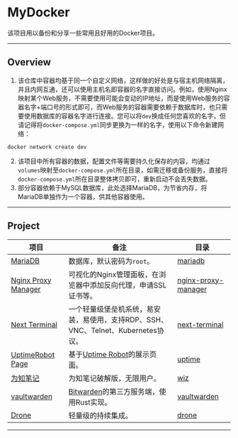 # MyDocker
该项目用以备份和分享一些常用且好用的Docker项目。

---



## Overview

1. 该仓库中容器均基于同一个自定义网络，这样做的好处是与宿主机网络隔离，并且内网互通，还可以使用主机名即容器的名字直接访问。例如，使用Nginx映射某个Web服务，不需要使用可能会变动的IP地址，而是使用Web服务的容器名字+端口号的形式即可，而Web服务的容器需要依赖于数据库时，也只需要使用数据库的容器名字进行连接。您可以将`dev`换成任何您喜欢的名字，但请记得将`docker-compose.yml`同步更换为一样的名字，使用以下命令新建网络：

```shell
docker network create dev
```

2. 该项目中所有容器的数据，配置文件等需要持久化保存的内容，均通过`volumes`映射至`docker-compose.yml`所在目录，如需迁移或备份服务，直接将`docker-compose.yml`所在目录整体拷贝即可，重新启动不会丢失数据。
3. 部分容器依赖于MySQL数据库，此处选择MariaDB，为节省内存，将MariaDB单独作为一个容器，供其他容器使用。

---



## Project

| 项目                                                         | 备注                                                         | 目录                                                         |
| ------------------------------------------------------------ | ------------------------------------------------------------ | ------------------------------------------------------------ |
| [MariaDB](https://mariadb.org/)                              | 数据库，默认密码为`root`。                                   | [mariadb](https://github.com/viticis/mydocker/tree/master/mariadb) |
| [Nginx Proxy Manager](https://nginxproxymanager.com/)        | 可视化的Nginx管理面板，在浏览器中添加反向代理，申请SSL证书等。 | [nginx-proxy-manager](https://github.com/viticis/mydocker/tree/master/nginx-proxy-manager) |
| [Next Terminal](https://next-terminal.typesafe.cn/)          | 一个轻量级堡垒机系统，易安装，易使用，支持RDP、SSH、VNC、Telnet、Kubernetes协议。 | [next-terminal](https://github.com/viticis/mydocker/tree/master/next-terminal) |
| [UptimeRobot Page](https://github.com/giuem/uptimerobot-page) | 基于[Uptime Robot](https://uptimerobot.com/)的展示页面。     | [uptime](https://github.com/viticis/mydocker/tree/master/uptime) |
| [为知笔记](https://www.wiz.cn/zh-cn/docker)                  | 为知笔记破解版，无限用户。                                   | [wiz](https://github.com/viticis/mydocker/tree/master/wiz)   |
| [vaultwarden](https://github.com/dani-garcia/vaultwarden)    | [Bitwarden](https://bitwarden.com/)的第三方服务端，使用Rust实现。 | [vaultwarden](https://github.com/viticis/mydocker/tree/master/vaultwarden) |
| [Drone](https://www.drone.io/)                               | 轻量级的持续集成。                                           | [drone](https://github.com/viticis/mydocker/tree/master/drone) |



---

